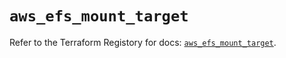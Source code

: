 # `aws_efs_mount_target`

Refer to the Terraform Registory for docs: [`aws_efs_mount_target`](https://registry.terraform.io/providers/hashicorp/aws/5.15.0/docs/resources/efs_mount_target).
